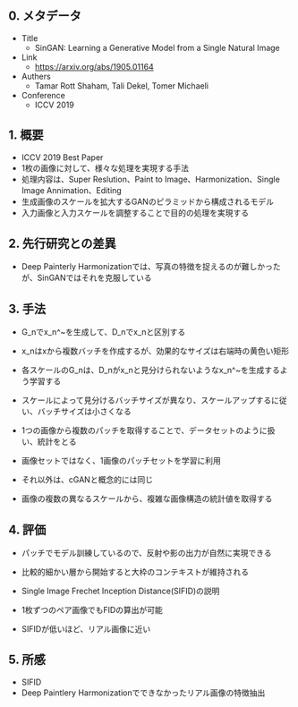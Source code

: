 ## 0. メタデータ
- Title
	- SinGAN: Learning a Generative Model from a Single Natural Image
- Link
	- https://arxiv.org/abs/1905.01164
- Authers
	- Tamar Rott Shaham, Tali Dekel, Tomer Michaeli
- Conference
	- ICCV 2019

## 1. 概要
- ICCV 2019 Best Paper
- 1枚の画像に対して、様々な処理を実現する手法
- 処理内容は、Super Reslution、Paint to Image、Harmonization、Single Image Annimation、Editing
- 生成画像のスケールを拡大するGANのピラミッドから構成されるモデル
- 入力画像と入力スケールを調整することで目的の処理を実現する

## 2. 先行研究との差異
- Deep Painterly Harmonizationでは、写真の特徴を捉えるのが難しかったが、SinGANではそれを克服している

## 3. 手法
- G_nでx_n^~を生成して、D_nでx_nと区別する
- x_nはxから複数バッチを作成するが、効果的なサイズは右端時の黄色い矩形

- 各スケールのG_nは、D_nがx_nと見分けられないようなx_n^~を生成するよう学習する
- スケールによって見分けるバッチサイズが異なり、スケールアップするに従い、バッチサイズは小さくなる

- 1つの画像から複数のパッチを取得することで、データセットのように扱い、統計をとる

- 画像セットではなく、1画像のパッチセットを学習に利用
- それ以外は、cGANと概念的には同じ
- 画像の複数の異なるスケールから、複雑な画像構造の統計値を取得する

## 4. 評価
- パッチでモデル訓練しているので、反射や影の出力が自然に実現できる
- 比較的細かい層から開始すると大枠のコンテキストが維持される

- Single Image Frechet Inception Distance(SIFID)の説明
- 1枚ずつのペア画像でもFIDの算出が可能
- SIFIDが低いほど、リアル画像に近い

## 5. 所感
- SIFID
- Deep Paintlery Harmonizationでできなかったリアル画像の特徴抽出

